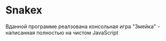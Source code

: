 # Snakex

Вданной программе реалзована консольная игра "Змейка" - написанная полностью на чистом JavaScript 

